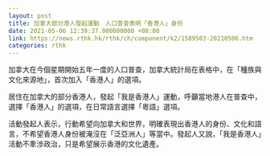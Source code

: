 ```yaml
---
layout: post
title: 加拿大部分港人發起運動　人口普查表明「香港人」身份
date: 2021-05-06 12:39:37.000000000 +08:00
link: https://news.rthk.hk/rthk/ch/component/k2/1589503-20210506.htm
categories: rthk
---
```


加拿大在今個星期開始五年一度的人口普查，加拿大統計局在表格中，在「種族與文化來源地」，首次加入「香港人」的選項。

居住在加拿大的部分香港人，發起「我是香港人」運動，呼籲當地港人在普查中，選擇「香港人」的選項，在日常語言選擇「粵語」選項。

活動發起人表示，行動希望向加拿大和世界，明確表現出香港人的身份、文化和語言，不希望香港人身份被淹沒在「泛亞洲人」等當中。發起人又說，「我是香港人」活動不牽涉政治，只是希望展示香港的文化遺產。
